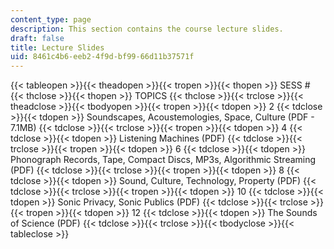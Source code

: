 ```yaml
---
content_type: page
description: This section contains the course lecture slides.
draft: false
title: Lecture Slides
uid: 8461c4b6-eeb2-4f9d-bf99-66d11b37571f
---
```

{{< tableopen >}}{{< theadopen >}}{{< tropen >}}{{< thopen >}}
SESS #
{{< thclose >}}{{< thopen >}}
TOPICS
{{< thclose >}}{{< trclose >}}{{< theadclose >}}{{< tbodyopen >}}{{< tropen >}}{{< tdopen >}}
2
{{< tdclose >}}{{< tdopen >}}
Soundscapes, Acoustemologies, Space, Culture (PDF - 7.1MB)
{{< tdclose >}}{{< trclose >}}{{< tropen >}}{{< tdopen >}}
4
{{< tdclose >}}{{< tdopen >}}
Listening Machines (PDF)
{{< tdclose >}}{{< trclose >}}{{< tropen >}}{{< tdopen >}}
6
{{< tdclose >}}{{< tdopen >}}
Phonograph Records, Tape, Compact Discs, MP3s, Algorithmic Streaming (PDF)
{{< tdclose >}}{{< trclose >}}{{< tropen >}}{{< tdopen >}}
8
{{< tdclose >}}{{< tdopen >}}
Sound, Culture, Technology, Property (PDF)
{{< tdclose >}}{{< trclose >}}{{< tropen >}}{{< tdopen >}}
10
{{< tdclose >}}{{< tdopen >}}
Sonic Privacy, Sonic Publics (PDF)
{{< tdclose >}}{{< trclose >}}{{< tropen >}}{{< tdopen >}}
12
{{< tdclose >}}{{< tdopen >}}
The Sounds of Science (PDF)
{{< tdclose >}}{{< trclose >}}{{< tbodyclose >}}{{< tableclose >}}